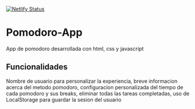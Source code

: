 [![Netlify Status](https://api.netlify.com/api/v1/badges/5d68cf76-f4d2-4cb4-82d9-1a9ea7cdd197/deploy-status)](https://app.netlify.com/sites/bejewelled-peony-12074b/deploys)

# Pomodoro-App

App de pomodoro desarrollada con html, css y javascript 

## Funcionalidades

Nombre de usuario para personalizar la experiencia, breve informacion acerca del metodo pomodoro, configuracion personalizada del tiempo de cada pomodoro y sus breaks, eliminar todas las tareas completadas, uso de LocalStorage para guardar la sesion del usuario
